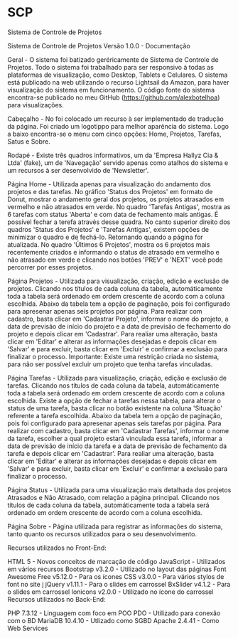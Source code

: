 # SCP
Sistema de Controle de Projetos


Sistema de Controle de Projetos Versão 1.0.0 - Documentação

Geral - O sistema foi batizado geréricamente de Sistema de Controle de Projetos. Todo o sistema foi trabalhado para ser responsivo à todas as plataformas de visualização, como Desktop, Tablets e Celulares. O sistema está publicado na web utilizando o recurso Lightsail da Amazon, para haver visualização do sistema em funcionamento. O código fonte do sistema encontra-se publicado no meu GitHub (https://github.com/alexbotelhoa) para visualizações.

Cabeçalho - No foi colocado um recurso à ser implementado de tradução da página. Foi criado um logotippo para melhor aparência do sistema. Logo a baixo encontra-se o menu com cinco opções: Home, Projetos, Tarefas, Satus e Sobre.

Rodapé - Existe três quadros informativos, um da 'Empresa Hallyz Cia & Ltda' (fake), um de 'Navegação' servido apenas como atalhos do sistema e um recursos à ser desenvolvido de 'Newsletter'.

Página Home - Utilizada apenas para visualização do andamento dos projetos e das tarefas. No gráfico 'Status dos Projetos' em formato de Donut, mostrar o andamento geral dos projetos, os projetos atrasados em vermelho e não atrasados em verde. No quadro 'Tarefas Antigas', mostra as 6 tarefas com status 'Aberta' e com data de fechamento mais antigas. É possível fechar a terefa através desse quadra. No canto superior direito dos quadros 'Status dos Projetos' e 'Tarefas Antigas', existem opções de minimizar o quadro e de fechá-lo. Retornando quando a página for atualizada. No quadro 'Últimos 6 Projetos', mostra os 6 projetos mais recentemente criados e informando o status de atrasado em vermelho e não atrasado em verde e clicando nos botões 'PREV' e 'NEXT' você pode percorrer por esses projetos.

Página Projetos - Utilizada para visualização, criação, edição e exclusão de projetos. Clicando nos títulos de cada coluna da tabela, automáticamente toda a tabela será ordenado em ordem crescente de acordo com a coluna escolhida. Abaixo da tabela tem a opção de paginação, pois foi configurado para apresenar apenas seis projetos por página. Para realizar com cadastro, basta clicar em 'Cadastrar Projeto', informar o nome do projeto, a data de previsão de início do projeto e a data de previsão de fechamento do projeto e depois clicar em 'Cadastrar'. Para realiar uma alteração, basta clicar em 'Editar' e alterar as informações desejadas e depois clicar em 'Salvar' e para excluir, basta clicar em 'Excluir' e confirmar a exclusão para finalizar o processo. Importante: Existe uma restrição criada no sistema, para não ser possível excluir um projeto que tenha tarefas vinculadas.

Página Tarefas - Utilizada para visualização, criação, edição e exclusão de tarefas. Clicando nos títulos de cada coluna da tabela, automáticamente toda a tabela será ordenado em ordem crescente de acordo com a coluna escolhida. Existe a opção de fechar a tarefas nessa tabela, para alterar o status de uma tarefa, basta clicar no botão existente na coluna 'Situação' referente a tarefa escolhida. Abaixo da tabela tem a opção de paginação, pois foi configurado para apresenar apenas seis tarefas por página. Para realizar com cadastro, basta clicar em 'Cadastrar Tarefas', informar o nome da tarefa, escolher a qual projeto estará vinculada essa tarefa, informar a data de previsão de início da tarefa e a data de previsão de fechamento da tarefa e depois clicar em 'Cadastrar'. Para realiar uma alteração, basta clicar em 'Editar' e alterar as informações desejadas e depois clicar em 'Salvar' e para excluir, basta clicar em 'Excluir' e confirmar a exclusão para finalizar o processo.

Página Status - Utilizada para uma visualização mais detalhada dos projetos Atrasados e Não Atrasado, com relação a página principal. Clicando nos títulos de cada coluna da tabela, automáticamente toda a tabela será ordenado em ordem crescente de acordo com a coluna escolhida.

Página Sobre - Página utilizada para registrar as informações do sistema, tanto quanto os recursos utilizados para o seu desenvolvimento.

Recursos utilizados no Front-End:

 HTML 5 - Novos conceitos de marcação de código
 JavaScript - Utilizados em vários recursos
 Bootstrap v3.2.0 - Utilizado no layout das páginas
 Font Awesome Free v5.12.0 - Para os ícones
 CSS v3.0.0 - Para vários stylos de font no site
j jQuery v1.11.1 - Para o slides em carrossel
 BxSlider v4.1.2 - Para o slides em carrossel
 Ionicons v2.0.0 - Utilizado no ícone do carrossel
Recursos utilizados no Back-End:

 PHP 7.3.12 - Linguagem com foco em POO
 PDO - Utilizado para conexão com o BD
 MariaDB 10.4.10 - Utlizado como SGBD
 Apache 2.4.41 - Como Web Services
